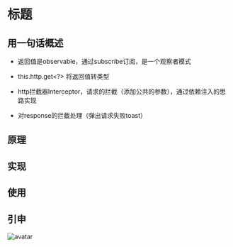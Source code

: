# 标题

## 用一句话概述
- 返回值是observable，通过subscribe订阅，是一个观察者模式

- this.http.get<?> 将返回值转类型

- http拦截器Interceptor，请求的拦截（添加公共的参数），通过依赖注入的思路实现
- 对response的拦截处理（弹出请求失败toast）
## 原理

## 实现

## 使用

## 引申

![avatar](./img/20190805213129.png)